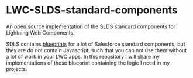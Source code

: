 # LWC-SLDS-standard-components
An open source implementation of the SLDS standard components for Lightning Web Components.


SDLS contains [blueprints](https://www.lightningdesignsystem.com/components/overview/) for a lot of Salesforce standard components, but they are do not contain Javascript, such that you can not use them without a lot of work in your LWC apps.
In this repository I will share my implementations of these blueprint containing the logic I need in my projects.
